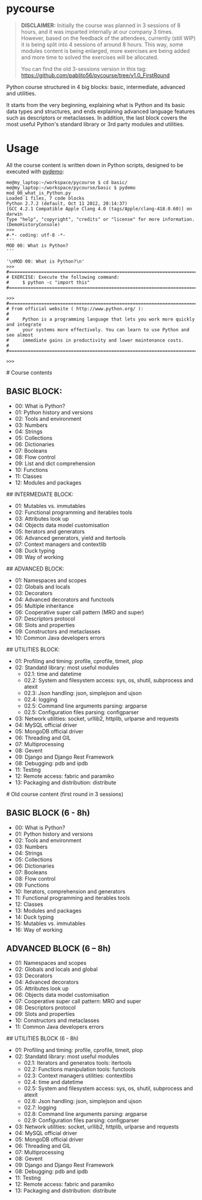 pycourse
========

> **DISCLAIMER:** Initially the course was planned in 3 sessions of 8 hours, and it was imparted internally at our company 3 times.
> However, based on the feedback of the attendees, currently (still WIP) it is being split into 4 sessions of around 8 hours.
> This way, some modules content is being enlarged, more exercises are being added and more time to solved the exercises will be allocated.
> 
> You can find the old 3-sessions version in this tag: https://github.com/pablito56/pycourse/tree/v1.0_FirstRound
 

Python course structured in 4 big blocks: basic, intermediate, advanced and utilities.

It starts from the very beginning, explaining what is Python and its basic data types and structures, and ends explaining advanced language features such as descriptors or metaclasses.
In addition, the last block covers the most useful Python's standard library or 3rd party modules and utilities. 


# Usage

All the course content is written down in Python scripts, designed to be executed with [pydemo](https://github.com/pablito56/pydemo "pydemo GitHub repository"):
```shell
me@my_laptop:~/workspace/pycourse $ cd basic/
me@my_laptop:~/workspace/pycourse/basic $ pydemo mod_00_what_is_Python.py
Loaded 1 files, 7 code blocks
Python 2.7.2 (default, Oct 11 2012, 20:14:37)
[GCC 4.2.1 Compatible Apple Clang 4.0 (tags/Apple/clang-418.0.60)] on darwin
Type "help", "copyright", "credits" or "license" for more information.
(DemoHistoryConsole)
>>>
#-*- coding: utf-8 -*-
'''
MOD 00: What is Python?
'''

'\nMOD 00: What is Python?\n'
>>>
#===============================================================================
# EXERCISE: Execute the following command:
#     $ python -c "import this"
#===============================================================================

>>>
#===============================================================================
# From official website ( http://www.python.org/ ):
#
#     Python is a programming language that lets you work more quickly and integrate
#     your systems more effectively. You can learn to use Python and see almost
#     immediate gains in productivity and lower maintenance costs.
#
#===============================================================================

>>>
```


# Course contents


## BASIC BLOCK:

* 00: What is Python?
* 01: Python history and versions
* 02: Tools and environment
* 03: Numbers
* 04: Strings
* 05: Collections
* 06: Dictionaries
* 07: Booleans
* 08: Flow control
* 09: List and dict comprehension
* 10: Functions
* 11: Classes
* 12: Modules and packages


## INTERMEDIATE BLOCK:
* 01: Mutables vs. immutables
* 02: Functional programming and iterables tools
* 03: Attributes look up
* 04: Objects data model customisation
* 05: Iterators and generators
* 06: Advanced generators, yield and itertools
* 07: Context managers and contextlib
* 08: Duck typing
* 09: Way of working


## ADVANCED BLOCK:
* 01: Namespaces and scopes
* 02: Globals and locals
* 03: Decorators
* 04: Advanced decorators and functools
* 05: Multiple inheritance
* 06: Cooperative super call pattern (MRO and super)
* 07: Descriptors protocol
* 08: Slots and properties
* 09: Constructors and metaclasses
* 10: Common Java developers errors


## UTILITIES BLOCK:

* 01: Profiling and timing: profile, cprofile, timeit, plop
* 02: Standatd library: most useful modules
  * 02.1: time and datetime
  * 02.2: System and filesystem access: sys, os, shutil, subprocess and atexit
  * 02.3: Json handling: json, simplejson and ujson
  * 02.4: logging
  * 02.5: Command line arguments parsing: argparse
  * 02.5: Configuration files parsing: configparser
* 03: Network utilities: socket, urllib2, httplib, urlparse and requests
* 04: MySQL official driver
* 05: MongoDB official driver
* 06: Threading and GIL
* 07: Multiprocessing
* 08: Gevent
* 09: Django and Django Rest Framework
* 08: Debugging: pdb and ipdb
* 11: Testing
* 12: Remote access: fabric and paramiko
* 13: Packaging and distribution: distribute


# Old course content (first round in 3 sessions)


## BASIC BLOCK (6 - 8h)

* 00: What is Python?
* 01: Python history and versions
* 02: Tools and environment
* 03: Numbers
* 04: Strings
* 05: Collections
* 06: Dictionaries
* 07: Booleans
* 08: Flow control
* 09: Functions
* 10: Iterators, comprehension and generators
* 11: Functional programming and iterables tools
* 12: Classes
* 13: Modules and packages
* 14: Duck typing
* 15: Mutables vs. immutables
* 16: Way of working


## ADVANCED BLOCK (6 – 8h)

* 01: Namespaces and scopes
* 02: Globals and locals and global
* 03: Decorators
* 04: Advanced decorators
* 05: Attributes look up
* 06: Objects data model customisation
* 07: Cooperative super call pattern: MRO and super
* 08: Descriptors protocol
* 09: Slots and properties
* 10: Constructors and metaclasses
* 11: Common Java developers errors


## UTILITIES BLOCK (6 - 8h)

* 01: Profiling and timing: profile, cprofile, timeit, plop
* 02: Standatd library: most useful modules
  * 02.1: Iterators and generatos tools: itertools
  * 02.2: Functions manipulation tools: functools
  * 02.3: Context managers utilities: contextlibs
  * 02.4: time and datetime
  * 02.5: System and filesystem access: sys, os, shutil, subprocess and atexit
  * 02.6: Json handling: json, simplejson and ujson
  * 02.7: logging
  * 02.8: Command line arguments parsing: argparse
  * 02.9: Configuration files parsing: configparser
* 03: Network utilities: socket, urllib2, httplib, urlparse and requests
* 04: MySQL official driver
* 05: MongoDB official driver
* 06: Threading and GIL
* 07: Multiprocessing
* 08: Gevent
* 09: Django and Django Rest Framework
* 08: Debugging: pdb and ipdb
* 11: Testing
* 12: Remote access: fabric and paramiko
* 13: Packaging and distribution: distribute
